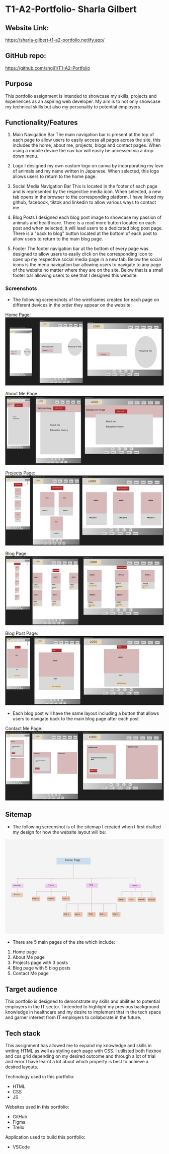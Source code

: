 # T1-A2-Portfolio- Sharla Gilbert

## Website Link:
https://sharla-gilbert-t1-a2-portfolio.netlify.app/

## GitHub repo:
https://github.com/shgil1/T1-A2-Portfolio

## Purpose
This portfolio assignment is intended to showcase my skills, projects and experiences as an aspiring web developer. My aim is to not only showcase my technical skills but also my personality to potential employers.

## Functionality/Features
1. Main Navigation Bar
The main navigation bar is present at the top of each page to allow users to easily access all pages across the site, this includes the home, about me, projects, blogs and contact pages. When using a mobile device the nav bar will easily be accessed via a drop down menu. 

2. Logo
I designed my own custom logo on canva by incorporating my love of animals and my name written in Japanese. When selected, this logo allows users to return to the home page. 

3. Social Media Navigation Bar
This is located in the footer of each page and is represented by the respective media icon. When selected, a new tab opens in the browser to the corresponding platform. I have linked my github, facebook, tiktok and linkedin to allow various ways to contact me.

4. Blog Posts
I designed each blog post image to showcase my passion of animals and healthcare. There is a read more button located on each post and when selected, it will lead users to a dedicated blog post page. There is a "back to blog" button located at the bottom of each post to allow users to return to the main blog page. 

5. Footer
The footer navigation bar at the bottom of every page was designed to allow users to easily click on the corresponding icon to open up my respective social media page in a new tab. Below the social icons is the menu navigation bar allowing users to navigate to any page of the website no matter where they are on the site. Below that is a small footer bar allowing users to see that I designed this website. 




### Screenshots
- The following screenshots of the wireframes created for each page on different devices in the order they appear on the website:

Home Page:
![alt text](image-4.png)

About Me Page:
![alt text](image-5.png)

Projects Page:
![alt text](image-6.png)

Blog Page:
![alt text](image-8.png)

Blog Post Page: 
![alt text](image-9.png)
- Each blog post will have the same layout including a button that allows users to navigate back to the main blog page after each post

Contact Me Page:
![alt text](image-7.png)


## Sitemap
- The following screenshot is of the sitemap I created when I first drafted my design for how the website layout will be:

![alt text](image.png)

- There are 5 main pages of the site which include:
1. Home page
2. About Me page
3. Projects page with 3 posts
4. Blog page with 5 blog posts
5. Contact Me page

## Target audience
This portfolio is designed to demonstrate my skills and abilities to potential employers in the IT sector. I intended to highlight my previous background knowledge in healthcare and my desire to implement that in the tech space and garner interest from IT employers to collaborate in the future. 

## Tech stack
This assignment has allowed me to expand my knowledge and skills in writing HTML as well as styling each page with CSS. I utilisted both flexbox and css grid depending on my desired outcome and through a lot of trial and error I have learnt a lot about which property is best to achieve a desired layouts. 

Technology used in this portfolio:
- HTML
- CSS
- JS

Websites used in this portfolio:
- GitHub
- Figma 
- Trello

Application used to build this portfolio:
- VSCode